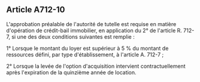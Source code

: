 Article A712-10
----
L'approbation préalable de l'autorité de tutelle est requise en matière
d'opération de crédit-bail immobilier, en application du 2° de l'article R.
712-7, si une des deux conditions suivantes est remplie :

1° Lorsque le montant du loyer est supérieur à 5 % du montant de ressources
défini, par type d'établissement, à l'article A. 712-7 ;

2° Lorsque la levée de l'option d'acquisition intervient contractuellement après
l'expiration de la quinzième année de location.
